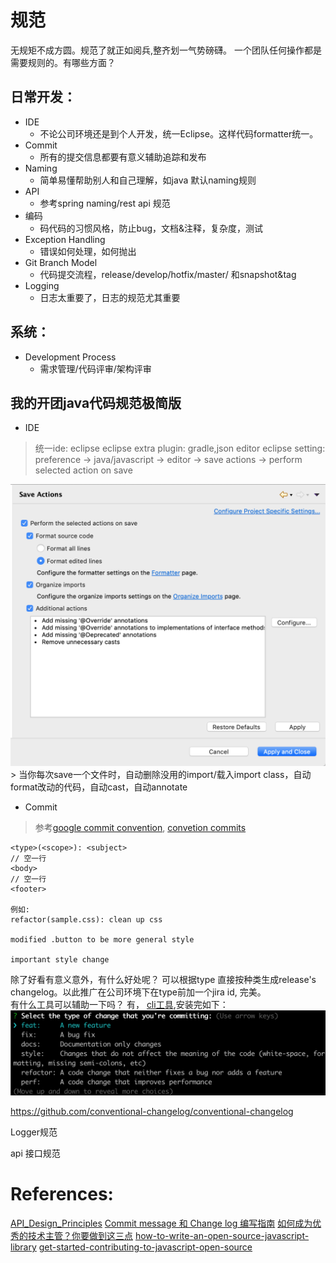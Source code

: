 # 规范

无规矩不成方圆。规范了就正如阅兵,整齐划一气势磅礴。 一个团队任何操作都是需要规则的。有哪些方面？

## 日常开发：

- IDE
  - 不论公司环境还是到个人开发，统一Eclipse。这样代码formatter统一。
- Commit
  - 所有的提交信息都要有意义辅助追踪和发布
- Naming
  - 简单易懂帮助别人和自己理解，如java 默认naming规则
- API
  - 参考spring naming/rest api 规范
- 编码
  - 码代码的习惯风格，防止bug，文档&注释，复杂度，测试 
- Exception Handling
  - 错误如何处理，如何抛出
- Git Branch Model
  - 代码提交流程，release/develop/hotfix/master/ 和snapshot&tag
- Logging
  - 日志太重要了，日志的规范尤其重要

## 系统：

- Development Process
  - 需求管理/代码评审/架构评审

## 我的开团java代码规范极简版
- IDE
> 统一ide: eclipse
> eclipse extra plugin: gradle,json editor
> eclipse setting:  preference -> java/javascript -> editor -> save actions -> perform selected action on save
<img src="/resources/pics/Screen%20Shot%202019-03-05%20at%209.36.14%20AM.png" alt='checkAllOptions' width='600'>
> 当你每次save一个文件时，自动删除没用的import/载入import class，自动format改动的代码，自动cast，自动annotate

- Commit 
> 参考[google commit convention](https://github.com/angular/angular.js/blob/master/DEVELOPERS.md#-git-commit-guidelines), [convetion commits](https://www.conventionalcommits.org/en/v1.0.0-beta.3/#specification)

```
<type>(<scope>): <subject>
// 空一行
<body>
// 空一行
<footer>

例如:
refactor(sample.css): clean up css

modified .button to be more general style

important style change
```

除了好看有意义意外，有什么好处呢？ 可以根据type 直接按种类生成release's changelog。以此推广在公司环境下在type前加一个jira id, 完美。	 
有什么工具可以辅助一下吗？ 有， [cli工具](https://commitizen.github.io/cz-cli/),安装完如下：
<img src="/resources/pics/Screen%20Shot%202019-03-05%20at%2010.10.18%20AM.png" alt='commitTool' width='600'>







https://github.com/conventional-changelog/conventional-changelog



Logger规范

api 接口规范

# References:
[API_Design_Principles](https://wiki.qt.io/API_Design_Principles)
[Commit message 和 Change log 编写指南](https://www.ruanyifeng.com/blog/2016/01/commit_message_change_log.html)
[如何成为优秀的技术主管？你要做到这三点](https://baijiahao.baidu.com/s?id=1626542538622659949)
[how-to-write-an-open-source-javascript-library](https://egghead.io/series/how-to-write-an-open-source-javascript-library)
[get-started-contributing-to-javascript-open-source](https://egghead.io/articles/get-started-contributing-to-javascript-open-source)